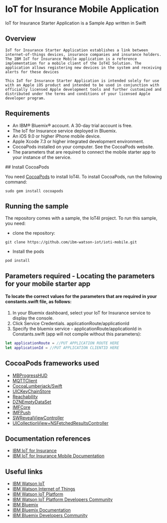 # IoT for Insurance Mobile Application

IoT for Insurance Starter Application is a Sample App written in Swift

## Overview

```
IoT for Insurance Starter Application establishes a link between internet-of-things devices, insurance companies and insurance holders. The IBM IoT for Insurance Mobile application is a reference 
implementation for a mobile client of the IoT4I Solution. The application allows registering new devices in the system and receiving alerts for these devices
```

```
This IoT for Insurance Starter Application is intended solely for use with an Apple iOS product and intended to be used in conjunction with officially licensed Apple development tools and further customized and distributed under the terms and conditions of your licensed Apple developer program.
```

## Requirements

- An IBM® Bluemix® account. A 30-day trial account is free.
- The IoT for Insurance service deployed in Bluemix.
- An iOS 9.0 or higher iPhone mobile device.
- Apple Xcode 7.3 or higher integrated development environment.
- CocoaPods installed on your computer. See the CocoaPods website.
- The parameters that are required to connect the mobile starter app to your instance of the service.


##<a name="cocoaInstall"></a> Install CocoaPods

You need [CocoaPods](http://cocoapods.org) to install IoT4I. To install CocoaPods, run the following command:
```
sudo gem install cocoapods 
```

## Running the sample

The repository comes with a sample, the IoT4I project. To run this sample, you need:

- clone the repository:
```
git clone https://github.com/ibm-watson-iot/ioti-mobile.git
```
- Install the pods
```
pod install
```

## Parameters required - Locating the parameters for your mobile starter app

#### To locate the correct values for the parameters that are required in your constants.swift file, as follows:

1. In your Bluemix dashboard, select your IoT for Insurance service to display the console.
2. Click Service Credentials. applicationRoute/applicationId
3. Specify the bluemix service - applicationRoute/applicationId in Constants.swift  (app will not compile without this parameters):

```Swift
let applicationRoute = //PUT APPLICATION ROUTE HERE
let applicationId = //PUT APPLICATION CLIENTID HERE

```

## CocoaPods frameworks used

* [MBProgressHUD](https://cocoapods.org/?q=MBProgressHUD)
* [MQTTClient](https://cocoapods.org/?q=MQTTClient)
* [CocoaLumberjack/Swift](https://cocoapods.org/?q=CocoaLumberjack)
* [UICKeyChainStore](https://cocoapods.org/?q=UICKeyChainStore)
* [Reachability](https://cocoapods.org/?q=Reachability)
* [DZNEmptyDataSet](https://cocoapods.org/?q=DZNEmptyDataSet)
* [IMFCore](https://cocoapods.org/?q=IMFCore)
* [IMFPush](https://cocoapods.org/?q=IMFPush)
* [SWRevealViewController](https://cocoapods.org/?q=SWRevealViewController)
* [UICollectionView+NSFetchedResultsController](https://cocoapods.org/?q=UICollectionView%2BNSFetchedResultsController)

## Documentation references

* [IBM IoT for Insurance](https://console.ng.bluemix.net/docs/services/IotInsurance/index.html)
* [IBM IoT for Insurance Mobile Documentation](https://console.ng.bluemix.net/docs/services/IotInsurance/index.html)

## Useful links

* [IBM Watson IoT](https://internetofthings.ibmcloud.com)
* [IBM Watson Internet of Things](http://www.ibm.com/internet-of-things/)  
* [IBM Watson IoT Platform](http://www.ibm.com/internet-of-things/iot-solutions/watson-iot-platform/)   
* [IBM Watson IoT Platform Developers Community](https://developer.ibm.com/iotplatform/)
* [IBM Bluemix](https://bluemix.net/)  
* [IBM Bluemix Documentation](https://www.ng.bluemix.net/docs/)  
* [IBM Bluemix Developers Community](http://developer.ibm.com/bluemix)  


